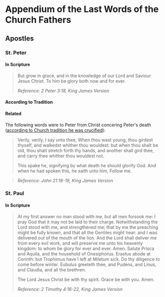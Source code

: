 # Appendium of the Last Words of the Church Fathers

## Apostles

### St. Peter

#### In Scripture

> But grow in grace, and in the knowledge of our Lord and Saviour Jesus Christ.
> To him be glory both now and for ever.
> 
> _Reference: 2 Peter 3:18, King James Version_

#### According to Tradition

#### Related

The following words were to Peter from Christ concering Peter's death ([according to Church tradition he was crucified](TBD)):

> Verily, verily, I say unto thee, When thou wast young, thou girdest thyself, and walkedst whither thou wouldest: but when thou shalt be old, thou shalt stretch forth thy hands, and another shall gird thee, and carry thee whither thou wouldest not.
> 
> This spake he, signifying by what death he should glorify God. And when he had spoken this, he saith unto him, Follow me.

> _Reference: John 21:18-19, King James Version_

### St. Paul

#### In Scripture

> At my first answer no man stood with me, but all men forsook me: I pray God that it may not be laid to their charge. Notwithstanding the Lord stood with me, and strengthened me; that by me the preaching might be fully known, and that all the Gentiles might hear: and I was delivered out of the mouth of the lion.
> And the Lord shall deliver me from every evil work, and will preserve me unto his heavenly kingdom: to whom be glory for ever and ever. Amen.
> Salute Prisca and Aquila, and the household of Onesiphorus.
> Erastus abode at Corinth: but Trophimus have I left at Miletum sick.
> Do thy diligence to come before winter. Eubulus greeteth thee, and Pudens, and Linus, and Claudia, and all the brethren.
>
> The Lord Jesus Christ be with thy spirit. Grace be with you. Amen.
> 
> _Reference: 2 Timothy 4:16-22, King James Version_
